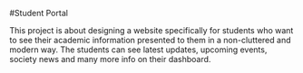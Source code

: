 #Student Portal

This project is about designing a website specifically for students who want to see their academic information presented to them in a non-cluttered and modern way.
The students can see latest updates, upcoming events, society news and many more info on their dashboard.